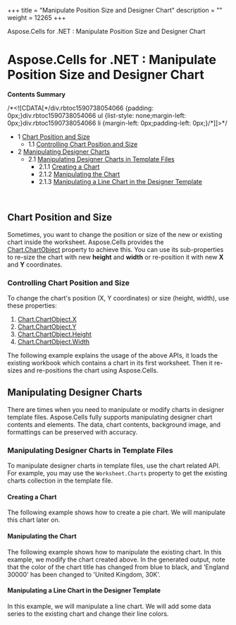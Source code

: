 +++
title = "Manipulate Position Size and Designer Chart" 
description = "" 
weight = 12265 
+++

Aspose.Cells for .NET : Manipulate Position Size and Designer Chart  

# Aspose.Cells for .NET : Manipulate Position Size and Designer Chart


**Contents Summary**

/\*<!\[CDATA\[\*/div.rbtoc1590738054066 {padding: 0px;}div.rbtoc1590738054066 ul {list-style: none;margin-left: 0px;}div.rbtoc1590738054066 li {margin-left: 0px;padding-left: 0px;}/\*\]\]>\*/

*   1 [Chart Position and Size](#ManipulatePositionSizeandDesignerChart-ChartPositionandSize)
    *   1.1 [Controlling Chart Position and Size](#ManipulatePositionSizeandDesignerChart-ControllingChartPositionandSize)
*   2 [Manipulating Designer Charts](#ManipulatePositionSizeandDesignerChart-ManipulatingDesignerCharts)
    *   2.1 [Manipulating Designer Charts in Template Files](#ManipulatePositionSizeandDesignerChart-ManipulatingDesignerChartsinTemplateFiles)
        *   2.1.1 [Creating a Chart](#ManipulatePositionSizeandDesignerChart-CreatingaChart)
        *   2.1.2 [Manipulating the Chart](#ManipulatePositionSizeandDesignerChart-ManipulatingtheChart)
        *   2.1.3 [Manipulating a Line Chart in the Designer Template](#ManipulatePositionSizeandDesignerChart-ManipulatingaLineChartintheDesignerTemplate)

 

## Chart Position and Size

Sometimes, you want to change the position or size of the new or existing chart inside the worksheet. Aspose.Cells provides the [Chart.ChartObject](https://apireference.aspose.com/cells/net/aspose.cells.charts/chart/properties/chartobject) property to achieve this. You can use its sub-properties to re-size the chart with new **height** and **width** or re-position it with new **X** and **Y** coordinates.

### Controlling Chart Position and Size

To change the chart's position (X, Y coordinates) or size (height, width), use these properties:

1.  [Chart.ChartObject.X](https://apireference.aspose.com/cells/net/aspose.cells.drawing/shape/properties/x)
2.  [Chart.ChartObject.Y](https://apireference.aspose.com/cells/net/aspose.cells.drawing/shape/properties/y)
3.  [Chart.ChartObject.Height](https://apireference.aspose.com/cells/net/aspose.cells.drawing/shape/properties/height)
4.  [Chart.ChartObject.Width](https://apireference.aspose.com/cells/net/aspose.cells.drawing/shape/properties/width)

The following example explains the usage of the above APIs, it loads the existing workbook which contains a chart in its first worksheet. Then it re-sizes and re-positions the chart using Aspose.Cells.

## Manipulating Designer Charts

There are times when you need to manipulate or modify charts in designer template files. Aspose.Cells fully supports manipulating designer chart contents and elements. The data, chart contents, background image, and formattings can be preserved with accuracy.

### Manipulating Designer Charts in Template Files

To manipulate designer charts in template files, use the chart related API. For example, you may use the `Worksheet.Charts` property to get the existing charts collection in the template file.

#### Creating a Chart

The following example shows how to create a pie chart. We will manipulate this chart later on.

#### Manipulating the Chart

The following example shows how to manipulate the existing chart. In this example, we modify the chart created above. In the generated output, note that the color of the chart title has changed from blue to black, and 'England 30000' has been changed to 'United Kingdom, 30K'.

#### Manipulating a Line Chart in the Designer Template

In this example, we will manipulate a line chart. We will add some data series to the existing chart and change their line colors.

